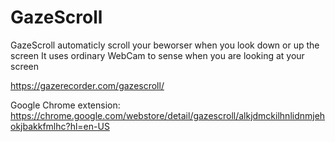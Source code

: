 # GazeScroll
GazeScroll automaticly scroll your beworser when you look down or up the screen It uses ordinary WebCam to sense when you are looking at your screen

https://gazerecorder.com/gazescroll/

Google Chrome extension:
https://chrome.google.com/webstore/detail/gazescroll/alkjdmckilhnlidnmjehokjbakkfmlhc?hl=en-US
